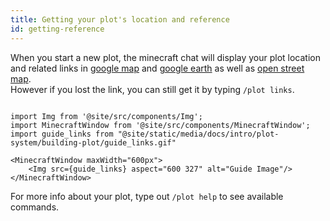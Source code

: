 ```yaml
---
title: Getting your plot's location and reference
id: getting-reference
---
```


When you start a new plot, the minecraft chat will display your plot location and related links in [google map](https://google.com/maps) and [google earth](https://google.com/earth) as well as [open street map](https://www.openstreetmap.org).<br/>
However if you lost the link, you can still get it by typing `/plot links`.

```mdx-code-block

import Img from '@site/src/components/Img';
import MinecraftWindow from '@site/src/components/MinecraftWindow';
import guide_links from "@site/static/media/docs/intro/plot-system/building-plot/guide_links.gif"

<MinecraftWindow maxWidth="600px">
    <Img src={guide_links} aspect="600 327" alt="Guide Image"/>
</MinecraftWindow>

```

For more info about your plot, type out `/plot help` to see available commands.